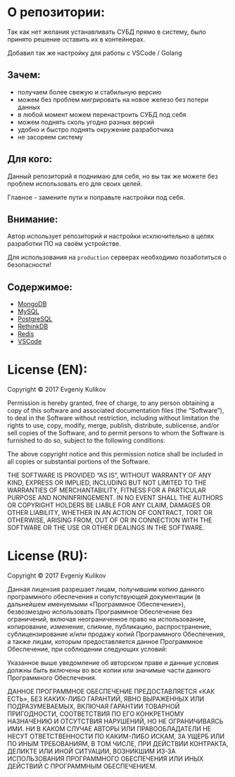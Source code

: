 # О репозитории:

Так как нет желания устанавливать СУБД прямо в систему,
было принято решение оставить их в контейнерах.

Добавил так же настройку для работы с VSCode / Golang

## Зачем:

- получаем более свежую и стабильную версию
- можем без проблем мигрировать на новое железо без потери данных
- в любой момент можем перенастроить СУБД под себя
- можем поднять сколь угодно разных версий
- удобно и быстро поднять окружение разработчика
- не засоряем систему

## Для кого:

Данный репозиторий я поднимаю для себя,
но вы так же можете без проблем использовать его для 
своих целей.

Главное - замените пути и поправьте настройки под себя.

## Внимание:

Автор использует репозиторий и настройки исключительно в целях
разработки ПО на своём устройстве.

Для использования на `production` серверах необходимо позаботиться
о безопасности!

## Содержимое:

- [MongoDB](./MongoDB.md) 
- [MySQL](./MySQL.md)
- [PostgreSQL](./PostgreSQL.md)
- [RethinkDB](./RethinkDB.md)
- [Redis](./Redis.md)
- [VSCode](./VSCode.md)

# License (EN):

Copyright © 2017 Evgeniy Kulikov

Permission is hereby granted, free of charge, to any person obtaining a copy of this software and associated documentation files (the “Software”), to deal in the Software without restriction, including without limitation the rights to use, copy, modify, merge, publish, distribute, sublicense, and/or sell copies of the Software, and to permit persons to whom the Software is furnished to do so, subject to the following conditions:

The above copyright notice and this permission notice shall be included in all copies or substantial portions of the Software.

THE SOFTWARE IS PROVIDED “AS IS”, WITHOUT WARRANTY OF ANY KIND, EXPRESS OR IMPLIED, INCLUDING BUT NOT LIMITED TO THE WARRANTIES OF MERCHANTABILITY, FITNESS FOR A PARTICULAR PURPOSE AND NONINFRINGEMENT. IN NO EVENT SHALL THE AUTHORS OR COPYRIGHT HOLDERS BE LIABLE FOR ANY CLAIM, DAMAGES OR OTHER LIABILITY, WHETHER IN AN ACTION OF CONTRACT, TORT OR OTHERWISE, ARISING FROM, OUT OF OR IN CONNECTION WITH THE SOFTWARE OR THE USE OR OTHER DEALINGS IN THE SOFTWARE.

# License (RU):

Copyright © 2017 Evgeniy Kulikov

Данная лицензия разрешает лицам, получившим копию данного программного обеспечения и сопутствующей документации (в дальнейшем именуемыми «Программное Обеспечение»), безвозмездно использовать Программное Обеспечение без ограничений, включая неограниченное право на использование, копирование, изменение, слияние, публикацию, распространение, сублицензирование и/или продажу копий Программного Обеспечения, а также лицам, которым предоставляется данное Программное Обеспечение, при соблюдении следующих условий:

Указанное выше уведомление об авторском праве и данные условия должны быть включены во все копии или значимые части данного Программного Обеспечения.

ДАННОЕ ПРОГРАММНОЕ ОБЕСПЕЧЕНИЕ ПРЕДОСТАВЛЯЕТСЯ «КАК ЕСТЬ», БЕЗ КАКИХ-ЛИБО ГАРАНТИЙ, ЯВНО ВЫРАЖЕННЫХ ИЛИ ПОДРАЗУМЕВАЕМЫХ, ВКЛЮЧАЯ ГАРАНТИИ ТОВАРНОЙ ПРИГОДНОСТИ, СООТВЕТСТВИЯ ПО ЕГО КОНКРЕТНОМУ НАЗНАЧЕНИЮ И ОТСУТСТВИЯ НАРУШЕНИЙ, НО НЕ ОГРАНИЧИВАЯСЬ ИМИ. НИ В КАКОМ СЛУЧАЕ АВТОРЫ ИЛИ ПРАВООБЛАДАТЕЛИ НЕ НЕСУТ ОТВЕТСТВЕННОСТИ ПО КАКИМ-ЛИБО ИСКАМ, ЗА УЩЕРБ ИЛИ ПО ИНЫМ ТРЕБОВАНИЯМ, В ТОМ ЧИСЛЕ, ПРИ ДЕЙСТВИИ КОНТРАКТА, ДЕЛИКТЕ ИЛИ ИНОЙ СИТУАЦИИ, ВОЗНИКШИМ ИЗ-ЗА ИСПОЛЬЗОВАНИЯ ПРОГРАММНОГО ОБЕСПЕЧЕНИЯ ИЛИ ИНЫХ ДЕЙСТВИЙ С ПРОГРАММНЫМ ОБЕСПЕЧЕНИЕМ.